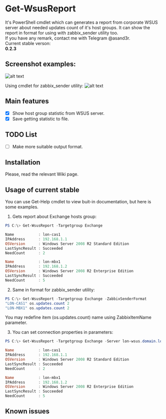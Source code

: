 # Get-WsusReport
It's PowerShell cmdlet which can generates a report from corporate WSUS server about needed updates count of it's host groups.
It can show the report in format for using with zabbix_sender utility too.  
If you have any remark, contact me with Telegram @asand3r.  
Current stable verson:  
<b>0.2.3</b>  

## Screenshot examples:  
![alt text](https://sun9-2.userapi.com/c840530/v840530355/7614f/cqDdd2gvCM4.jpg)

Using cmdlet for zabbix_sender utility:
![alt text](https://sun9-4.userapi.com/c840530/v840530355/76158/hoeiXoMpFVM.jpg)

## Main features
- [x] Show host group statistic from WSUS server.  
- [x] Save getting statistic to file.

## TODO List
- [ ] Make more suitable output format.    

## Installation
Please, read the relevant Wiki page.  

## Usage of current stable
You can use Get-Help cmdlet to view buit-in documentation, but here is some examples.

1. Gets report about Exchange hosts group:
```powershell
PS C:\> Get-WsusReport -Targetgroup Exchange

Name           : lon-cas1
IPAddress      : 192.168.1.1
OSVersion      : Windows Server 2008 R2 Standard Edition
LastSyncResult : Succeeded
NeedCount      : 2

Name           : lon-mbx1
IPAddress      : 192.168.1.2
OSVersion      : Windows Server 2008 R2 Enterprise Edition
LastSyncResult : Succeeded
NeedCount      : 5
```

2. Same in format for zabbix_sender utility:
```powershell
PS C:\> Get-WsusReport -Targetgroup Exchange -ZabbixSenderFormat
"LON-CAS1" os.updates.count 2
"LON-MBX1" os.updates.count 2
```
You may redefine item (os.updates.count) name using ZabbixItemName parameter.  

3. You can set connection properties in parameters:
```powershell
PS C:\> Get-WsusReport -Targetgroup Exchange -Server lon-wsus.domain.local -PortNumber 8530

Name           : lon-cas1
IPAddress      : 192.168.1.1
OSVersion      : Windows Server 2008 R2 Standard Edition
LastSyncResult : Succeeded
NeedCount      : 2

Name           : lon-mbx1
IPAddress      : 192.168.1.2
OSVersion      : Windows Server 2008 R2 Enterprise Edition
LastSyncResult : Succeeded
NeedCount      : 5
```

## Known issues

